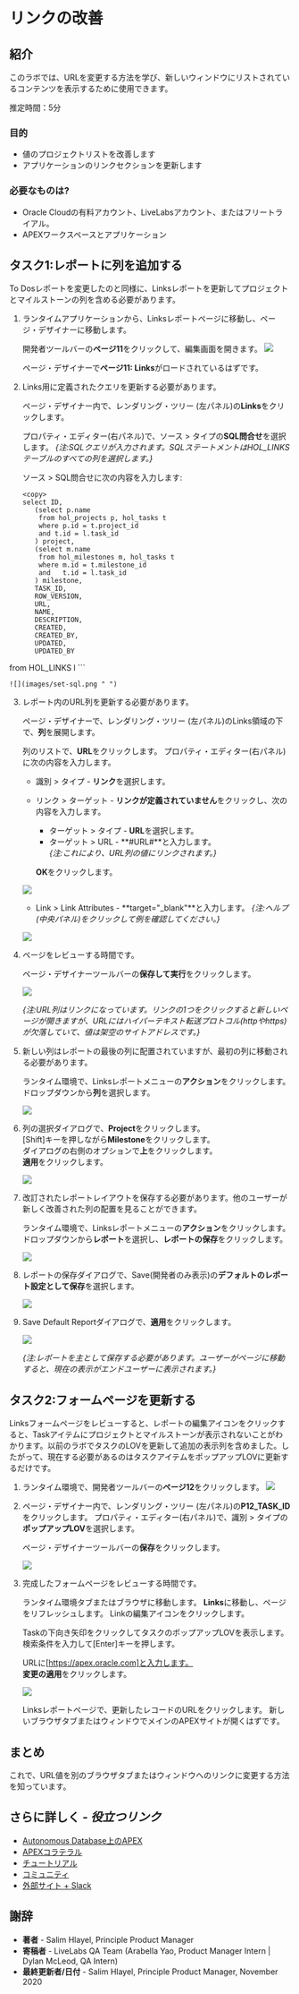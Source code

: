 # リンクの改善

## 紹介

このラボでは、URLを変更する方法を学び、新しいウィンドウにリストされているコンテンツを表示するために使用できます。

推定時間：5分

### 目的

- 値のプロジェクトリストを改善します
- アプリケーションのリンクセクションを更新します

### 必要なものは?

- Oracle Cloudの有料アカウント、LiveLabsアカウント、またはフリートライアル。  
- APEXワークスペースとアプリケーション

## タスク1:レポートに列を追加する  

To Dosレポートを変更したのと同様に、Linksレポートを更新してプロジェクトとマイルストーンの列を含める必要があります。

1. ランタイムアプリケーションから、Linksレポートページに移動し、ページ・デザイナーに移動します。

    開発者ツールバーの**ページ11**をクリックして、編集画面を開きます。
    ![](images/edit-page11.png " ")

    ページ・デザイナーで**ページ11: Links**がロードされているはずです。


2. Links用に定義されたクエリを更新する必要があります。

    ページ・デザイナー内で、レンダリング・ツリー (左パネル)の**Links**をクリックします。

    プロパティ・エディター(右パネル)で、ソース > タイプの**SQL問合せ**を選択します。
    *{注:SQLクエリが入力されます。SQLステートメントはHOL_LINKSテーブルのすべての列を選択します。}*

    ソース > SQL問合せに次の内容を入力します:

    ```
    <copy>
    select ID,
       (select p.name
        from hol_projects p, hol_tasks t
        where p.id = t.project_id
        and t.id = l.task_id
       ) project,
       (select m.name
        from hol_milestones m, hol_tasks t
        where m.id = t.milestone_id
        and   t.id = l.task_id
       ) milestone,
       TASK_ID,
       ROW_VERSION,
       URL,
       NAME,
       DESCRIPTION,
       CREATED,
       CREATED_BY,
       UPDATED,
       UPDATED_BY
  from HOL_LINKS l
  </copy>
    ```
    
  

    ![](images/set-sql.png " ")  

3. レポート内のURL列を更新する必要があります。

    ページ・デザイナーで、レンダリング・ツリー (左パネル)のLinks領域の下で、**列**を展開します。

    列のリストで、**URL**をクリックします。
    プロパティ・エディター(右パネル)に次の内容を入力します。
    - 識別 > タイプ  - **リンク**を選択します。
    - リンク > ターゲット - **リンクが定義されていません**をクリックし、次の内容を入力します。  
        - ターゲット > タイプ - **URL**を選択します。
        - ターゲット > URL - **#URL#**と入力します。   
        *{注:これにより、URL列の値にリンクされます。}*    

        **OK**をクリックします。 

    ![](images/update-url.png " ")

    - Link > Link Attributes - **target="_blank"**と入力します。
    *{注:ヘルプ(中央パネル)をクリックして例を確認してください。}*

    ![](images/update-url2.png " ")  

4. ページをレビューする時間です。

    ページ・デザイナーツールバーの**保存して実行**をクリックします。  

    ![](images/run-report.png " ")

    *{注:URL列はリンクになっています。リンクの1つをクリックすると新しいページが開きますが、URLにはハイパーテキスト転送プロトコル(httpやhttps)が欠落していて、値は架空のサイトアドレスです。}*

5. 新しい列はレポートの最後の列に配置されていますが、最初の列に移動される必要があります。

    ランタイム環境で、Linksレポートメニューの**アクション**をクリックします。     
    ドロップダウンから**列**を選択します。

    ![](images/go-columns.png " ")  

6. 列の選択ダイアログで、**Project**をクリックします。         
    [Shift]キーを押しながら**Milestone**をクリックします。     
    ダイアログの右側のオプションで**上**をクリックします。        
    **適用**をクリックします。

    ![](images/select-columns.png " ")   

7. 改訂されたレポートレイアウトを保存する必要があります。他のユーザーが新しく改善された列の配置を見ることができます。

    ランタイム環境で、Linksレポートメニューの**アクション**をクリックします。      
    ドロップダウンから**レポート**を選択し、**レポートの保存**をクリックします。

    ![](images/go-save.png " ")  

8. レポートの保存ダイアログで、Save(開発者のみ表示)の**デフォルトのレポート設定として保存**を選択します。

    ![](images/go-default.png " ")  

9.  Save Default Reportダイアログで、**適用**をクリックします。      

    ![](images/set-default.png " ")  

    *{注:レポートを主として保存する必要があります。ユーザーがページに移動すると、現在の表示がエンドユーザーに表示されます。}*

## タスク2:フォームページを更新する
Linksフォームページをレビューすると、レポートの編集アイコンをクリックすると、Taskアイテムにプロジェクトとマイルストーンが表示されないことがわかります。以前のラボでタスクのLOVを更新して追加の表示列を含めました。したがって、現在する必要があるのはタスクアイテムをポップアップLOVに更新するだけです。

1. ランタイム環境で、開発者ツールバーの**ページ12**をクリックします。
![](images/edit-page12.png " ")  

2. ページ・デザイナー内で、レンダリング・ツリー (左パネル)の**P12_TASK_ID**をクリックします。
    プロパティ・エディター(右パネル)で、識別 > タイプの**ポップアップLOV**を選択します。

    ページ・デザイナーツールバーの**保存**をクリックします。

    ![](images/set-task-lov.png " ")   


3. 完成したフォームページをレビューする時間です。     

    ランタイム環境タブまたはブラウザに移動します。
    **Links**に移動し、ページをリフレッシュします。
    Linkの編集アイコンをクリックします。

    Taskの下向き矢印をクリックしてタスクのポップアップLOVを表示します。     
    検索条件を入力して[Enter]キーを押します。

    URLに[https://apex.oracle.com]と入力します。     
    **変更の適用**をクリックします。

    ![](images/form-runtime.png " ")     

    Linksレポートページで、更新したレコードのURLをクリックします。
    新しいブラウザタブまたはウィンドウでメインのAPEXサイトが開くはずです。

## **まとめ**

これで、URL値を別のブラウザタブまたはウィンドウへのリンクに変更する方法を知っています。

## さらに詳しく - *役立つリンク*

- [Autonomous Database上のAPEX](https://apex.oracle.com/autonomous)
- [APEXコラテラル](https://apex.oracle.com)
- [チュートリアル](https://apex.oracle.com/en/learn/tutorials)
- [コミュニティ](https://apex.oracle.com/community)
- [外部サイト + Slack](http://apex.world)

## **謝辞**

  - **著者** - Salim Hlayel, Principle Product Manager
  - **寄稿者** - LiveLabs QA Team (Arabella Yao, Product Manager Intern | Dylan McLeod, QA Intern)
  - **最終更新者/日付** - Salim Hlayel, Principle Product Manager, November 2020
